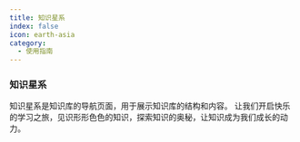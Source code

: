```yaml
---
title: 知识星系
index: false
icon: earth-asia
category:
  - 使用指南
---
```



### 知识星系

知识星系是知识库的导航页面，用于展示知识库的结构和内容。
让我们开启快乐的学习之旅，见识形形色色的知识，探索知识的奥秘，让知识成为我们成长的动力。